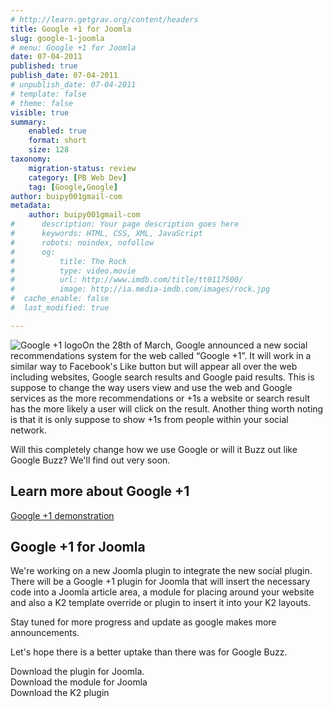 ```yaml
---
# http://learn.getgrav.org/content/headers
title: Google +1 for Joomla
slug: google-1-joomla
# menu: Google +1 for Joomla
date: 07-04-2011
published: true
publish_date: 07-04-2011
# unpublish_date: 07-04-2011
# template: false
# theme: false
visible: true
summary:
    enabled: true
    format: short
    size: 128
taxonomy:
    migration-status: review
    category: [PB Web Dev]
    tag: [Google,Google]
author: buipy001gmail-com
metadata:
    author: buipy001gmail-com
#      description: Your page description goes here
#      keywords: HTML, CSS, XML, JavaScript
#      robots: noindex, nofollow
#      og:
#          title: The Rock
#          type: video.movie
#          url: http://www.imdb.com/title/tt0117500/
#          image: http://ia.media-imdb.com/images/rock.jpg
#  cache_enable: false
#  last_modified: true

---
```


![Google +1 logo](wp-content/uploads/2011/04/google-plus-1-button-logo-150x150.jpg "google-plus-1-button-logo")On the 28th of March, Google announced a new social recommendations system for the web called “Google +1”. It will work in a similar way to Facebook's Like button but will appear all over the web including websites, Google search results and Google paid results. This is suppose to change the way users view and use the web and Google services as the more recommendations or +1s a website or search result has the more likely a user will click on the result. Another thing worth noting is that it is only suppose to show +1s from people within your social network.

Will this completely change how we use Google or will it Buzz out like Google Buzz? We'll find out very soon.

## Learn more about Google +1

  
[Google +1 demonstration](http://www.youtube.com/watch?v=OAyUNI3_V2c&feature=player_embedded)

## Google +1 for Joomla

We're working on a new Joomla plugin to integrate the new social plugin. There will be a Google +1 plugin for Joomla that will insert the necessary code into a Joomla article area, a module for placing around your website and also a K2 template override or plugin to insert it into your K2 layouts.

Stay tuned for more progress and update as google makes more announcements.

Let's hope there is a better uptake than there was for Google Buzz.

Download the plugin for Joomla.  
 Download the module for Joomla  
 Download the K2 plugin
